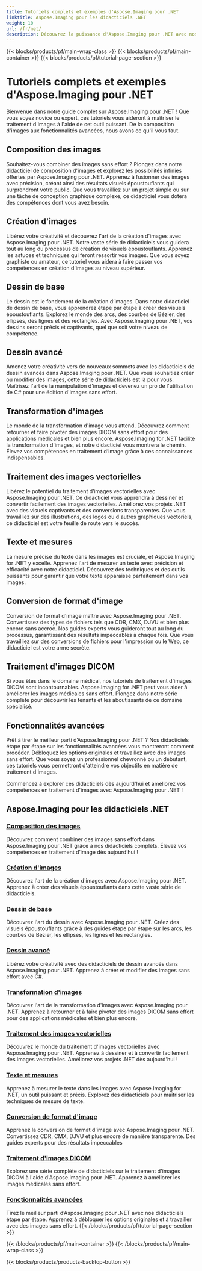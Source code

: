 ```yaml
---
title: Tutoriels complets et exemples d'Aspose.Imaging pour .NET
linktitle: Aspose.Imaging pour les didacticiels .NET
weight: 10
url: /fr/net/
description: Découvrez la puissance d'Aspose.Imaging pour .NET avec nos didacticiels approfondis. De la composition d'images aux fonctionnalités avancées, améliorez vos compétences et élevez votre jeu de traitement d'images.
---
```


{{< blocks/products/pf/main-wrap-class >}}
{{< blocks/products/pf/main-container >}}
{{< blocks/products/pf/tutorial-page-section >}}

# Tutoriels complets et exemples d'Aspose.Imaging pour .NET


Bienvenue dans notre guide complet sur Aspose.Imaging pour .NET ! Que vous soyez novice ou expert, ces tutoriels vous aideront à maîtriser le traitement d'images à l'aide de cet outil puissant. De la composition d'images aux fonctionnalités avancées, nous avons ce qu'il vous faut.

## Composition des images

Souhaitez-vous combiner des images sans effort ? Plongez dans notre didacticiel de composition d'images et explorez les possibilités infinies offertes par Aspose.Imaging pour .NET. Apprenez à fusionner des images avec précision, créant ainsi des résultats visuels époustouflants qui surprendront votre public. Que vous travailliez sur un projet simple ou sur une tâche de conception graphique complexe, ce didacticiel vous dotera des compétences dont vous avez besoin.

## Création d'images

Libérez votre créativité et découvrez l'art de la création d'images avec Aspose.Imaging pour .NET. Notre vaste série de didacticiels vous guidera tout au long du processus de création de visuels époustouflants. Apprenez les astuces et techniques qui feront ressortir vos images. Que vous soyez graphiste ou amateur, ce tutoriel vous aidera à faire passer vos compétences en création d'images au niveau supérieur.

## Dessin de base

Le dessin est le fondement de la création d’images. Dans notre didacticiel de dessin de base, vous apprendrez étape par étape à créer des visuels époustouflants. Explorez le monde des arcs, des courbes de Bézier, des ellipses, des lignes et des rectangles. Avec Aspose.Imaging pour .NET, vos dessins seront précis et captivants, quel que soit votre niveau de compétence.

## Dessin avancé

Amenez votre créativité vers de nouveaux sommets avec les didacticiels de dessin avancés dans Aspose.Imaging pour .NET. Que vous souhaitiez créer ou modifier des images, cette série de didacticiels est là pour vous. Maîtrisez l'art de la manipulation d'images et devenez un pro de l'utilisation de C# pour une édition d'images sans effort.

## Transformation d'images

Le monde de la transformation d'image vous attend. Découvrez comment retourner et faire pivoter des images DICOM sans effort pour des applications médicales et bien plus encore. Aspose.Imaging for .NET facilite la transformation d'images, et notre didacticiel vous montrera le chemin. Élevez vos compétences en traitement d’image grâce à ces connaissances indispensables.

## Traitement des images vectorielles

Libérez le potentiel du traitement d’images vectorielles avec Aspose.Imaging pour .NET. Ce didacticiel vous apprendra à dessiner et convertir facilement des images vectorielles. Améliorez vos projets .NET avec des visuels captivants et des conversions transparentes. Que vous travailliez sur des illustrations, des logos ou d'autres graphiques vectoriels, ce didacticiel est votre feuille de route vers le succès.

## Texte et mesures

La mesure précise du texte dans les images est cruciale, et Aspose.Imaging for .NET y excelle. Apprenez l'art de mesurer un texte avec précision et efficacité avec notre didacticiel. Découvrez des techniques et des outils puissants pour garantir que votre texte apparaisse parfaitement dans vos images.

## Conversion de format d'image

Conversion de format d'image maître avec Aspose.Imaging pour .NET. Convertissez des types de fichiers tels que CDR, CMX, DJVU et bien plus encore sans accroc. Nos guides experts vous guideront tout au long du processus, garantissant des résultats impeccables à chaque fois. Que vous travailliez sur des conversions de fichiers pour l'impression ou le Web, ce didacticiel est votre arme secrète.

## Traitement d'images DICOM

Si vous êtes dans le domaine médical, nos tutoriels de traitement d'images DICOM sont incontournables. Aspose.Imaging for .NET peut vous aider à améliorer les images médicales sans effort. Plongez dans notre série complète pour découvrir les tenants et les aboutissants de ce domaine spécialisé.

## Fonctionnalités avancées

Prêt à tirer le meilleur parti d’Aspose.Imaging pour .NET ? Nos didacticiels étape par étape sur les fonctionnalités avancées vous montreront comment procéder. Débloquez les options originales et travaillez avec des images sans effort. Que vous soyez un professionnel chevronné ou un débutant, ces tutoriels vous permettront d'atteindre vos objectifs en matière de traitement d'images.

Commencez à explorer ces didacticiels dès aujourd'hui et améliorez vos compétences en traitement d'images avec Aspose.Imaging pour .NET !
## Aspose.Imaging pour les didacticiels .NET
### [Composition des images](./image-composition/)
Découvrez comment combiner des images sans effort dans Aspose.Imaging pour .NET grâce à nos didacticiels complets. Élevez vos compétences en traitement d’image dès aujourd’hui !
### [Création d'images](./image-creation/)
Découvrez l'art de la création d'images avec Aspose.Imaging pour .NET. Apprenez à créer des visuels époustouflants dans cette vaste série de didacticiels.
### [Dessin de base](./basic-drawing/)
Découvrez l'art du dessin avec Aspose.Imaging pour .NET. Créez des visuels époustouflants grâce à des guides étape par étape sur les arcs, les courbes de Bézier, les ellipses, les lignes et les rectangles.
### [Dessin avancé](./advanced-drawing/)
Libérez votre créativité avec des didacticiels de dessin avancés dans Aspose.Imaging pour .NET. Apprenez à créer et modifier des images sans effort avec C#.
### [Transformation d'images](./image-transformation/)
Découvrez l'art de la transformation d'images avec Aspose.Imaging pour .NET. Apprenez à retourner et à faire pivoter des images DICOM sans effort pour des applications médicales et bien plus encore.
### [Traitement des images vectorielles](./vector-image-processing/)
Découvrez le monde du traitement d'images vectorielles avec Aspose.Imaging pour .NET. Apprenez à dessiner et à convertir facilement des images vectorielles. Améliorez vos projets .NET dès aujourd'hui !
### [Texte et mesures](./text-and-measurements/)
Apprenez à mesurer le texte dans les images avec Aspose.Imaging for .NET, un outil puissant et précis. Explorez des didacticiels pour maîtriser les techniques de mesure de texte.
### [Conversion de format d'image](./image-format-conversion/)
Apprenez la conversion de format d'image avec Aspose.Imaging pour .NET. Convertissez CDR, CMX, DJVU et plus encore de manière transparente. Des guides experts pour des résultats impeccables
### [Traitement d'images DICOM](./dicom-image-processing/)
Explorez une série complète de didacticiels sur le traitement d'images DICOM à l'aide d'Aspose.Imaging pour .NET. Apprenez à améliorer les images médicales sans effort.
### [Fonctionnalités avancées](./advanced-features/)
Tirez le meilleur parti d’Aspose.Imaging pour .NET avec nos didacticiels étape par étape. Apprenez à débloquer les options originales et à travailler avec des images sans effort.
{{< /blocks/products/pf/tutorial-page-section >}}

{{< /blocks/products/pf/main-container >}}
{{< /blocks/products/pf/main-wrap-class >}}

{{< blocks/products/products-backtop-button >}}
